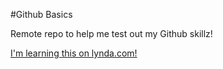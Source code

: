 #Github Basics

Remote repo to help me test out my Github skillz!

[I'm learning this on lynda.com!](http://www.lynda.com)

